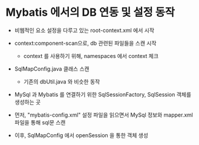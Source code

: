 # Mybatis 에서의 DB 연동 및 설정 동작 

- 비웹적인 요소 설정을 다루고 있는 root-context.xml 에서 시작 

- context:component-scan으로, db 관련된 파일들을 스캔 시작 
    - context 를 사용하기 위해, namespaces 에서 context 체크 

- SqlMapConfig.java 클래스 스캔 
     - 기존의 dbUtil.java 와 비슷한 동작 

- MySql 과 Mybatis 를 연결하기 위한 SqlSessionFactory, SqlSession 객체를 생성하는 곳 

- 먼저, "mybatis-config.xml" 설정 파일을 읽으면서 MySql 정보와 mapper.xml 파일을 통해 sql문 스캔

- 이후, SqlMapConfig 에서 openSession 을 통한 객체 생성  

